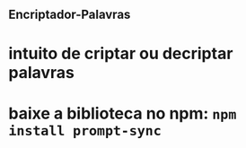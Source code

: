 ## Encriptador-Palavras

# intuito de criptar ou decriptar palavras

# baixe a biblioteca no npm: ```npm install prompt-sync```
